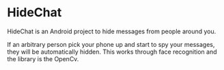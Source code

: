 # HideChat
HideChat is an Android project to hide messages from people around you.

If an arbitrary person pick your phone up and start to spy your messages, they will be automatically hidden.
This works through face recognition and the library is the OpenCv.

